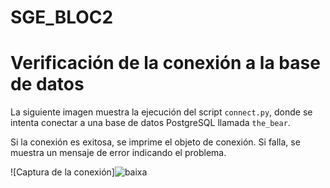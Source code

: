 # SGE_BLOC2

# Verificación de la conexión a la base de datos

La siguiente imagen muestra la ejecución del script `connect.py`, donde se intenta conectar a una base de datos PostgreSQL llamada `the_bear`. 

Si la conexión es exitosa, se imprime el objeto de conexión. Si falla, se muestra un mensaje de error indicando el problema.

![Captura de la conexión]![baixa](https://github.com/user-attachments/assets/f558413f-285c-40c6-b873-fc33aafd0b17)
